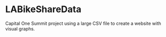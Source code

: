 # LABikeShareData
Capital One Summit project using a large CSV file to create a website with visual graphs. 
